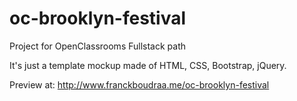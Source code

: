 # oc-brooklyn-festival
Project for OpenClassrooms Fullstack path

It's just a template mockup made of HTML, CSS, Bootstrap, jQuery.

Preview at: http://www.franckboudraa.me/oc-brooklyn-festival

